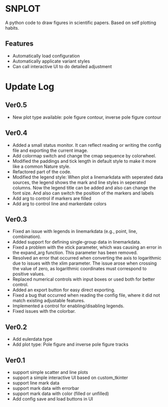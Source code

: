 # SNPLOT
A python code to draw figures in scientific papers. Based on self plotting habits.

## Features
- Automatically load configuration
- Automatically applicate variant styles
- Can call interactive UI to do detailed adjustment

# Update Log
## Ver0.5
- New plot type available: pole figure contour, inverse pole figure contour

## Ver0.4
- Added a small status monitor. It can reflect reading or writing the config file and exporting the current image.
- Add colormap switch and change the cmap sequence by colorwheel.
- Modified the paddings and tick length in default style to make it more like a common Nature style.
- Refactored part of the code.
- Modified the legend style: 
  When plot a linemarkdata with seperated data sources, the legend shows the mark and line styles in seperated columns.
  Now the legend title can be added and also can change the font size.
  And also can switch the position of the markers and labels 
- Add arg to control if markers are filled
- Add arg to control line and markerdate colors
  

## Ver0.3
- Fixed an issue with legends in linemarkdata (e.g., point, line, combination).
- Added support for defining single-group data in linemarkdata.
- Fixed a problem with the xtick parameter, which was causing an error in the expand_arg function. This parameter has been removed.
- Resolved an error that occurred when converting the axis to logarithmic due to issues with the xlim parameter. The issue arose when crossing the value of zero, as logarithmic coordinates must correspond to positive values.
- Replaced numerical controls with input boxes or used both for better control.
- Added an export button for easy direct exporting.
- Fixed a bug that occurred when reading the config file, where it did not match existing adjustable features.
- Implemented a control for enabling/disabling legends.
- Fixed issues with the colorbar.

## Ver0.2
- Add eulerdata type
- Add plot type: Pole figure and inverse pole figure tracks

## Ver0.1
- support simple scatter and line plots
- support a simple interactive UI based on custom_tkinter
- support line mark data
- support mark data with errorbar
- support mark data with color (filled or unfilled)
- Add config save and load buttons in UI
